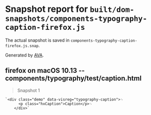 # Snapshot report for `built/dom-snapshots/components-typography-caption-firefox.js`

The actual snapshot is saved in `components-typography-caption-firefox.js.snap`.

Generated by [AVA](https://ava.li).

## firefox on macOS 10.13 -- components/typography/test/caption.html

> Snapshot 1

    `<div class="demo" data-visreg="typography-caption">␊
          <p class="hxCaption">Caption</p>␊
        </div>`
